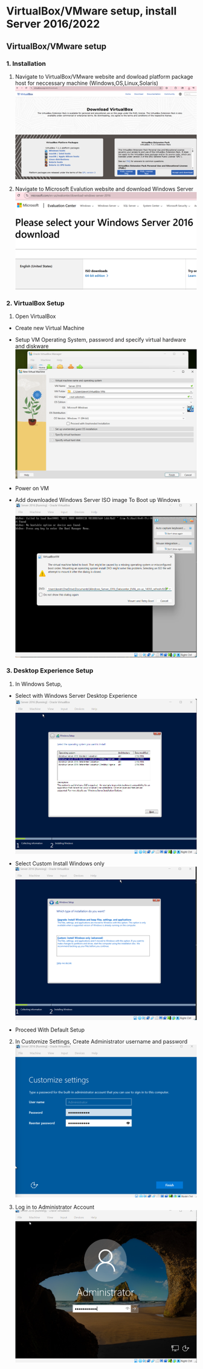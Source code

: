 # VirtualBox/VMware setup, install Server 2016/2022

## VirtualBox/VMware setup

### 1. Installation

1. Navigate to VirtualBox/VMware website and dowload platform package host for neccessary machine (Windows,OS,Linux,Solaris)
![Installation-Setup](./screenshots/setup-install.png)

2. Navigate to Microsoft Evalution website and download Windows Server
![Installation-Setup](./screenshots/setup-install-2.png)

### 2. VirtualBox Setup

1. Open VirtualBox
- Create new Virtual Machine
- Setup VM Operating System, password and specify virtual hardware and diskware
![Installation-Setup](./screenshots/setup-install-3.png)

- Power on VM
- Add downloaded Windows Server ISO image To Boot up Windows
![Installation-Setup](./screenshots/setup-install-4.png)


### 3. Desktop Experience Setup

1. In Windows Setup,
- Select with Windows Server Desktop Experience
![Installation-Setup](./screenshots/setup-install-5.png)

- Select Custom Install Windows only
![Installation-Setup](./screenshots/setup-install-6.png) 

- Proceed With Default Setup

2. In Customize Settings, Create Administrator username and password
![Installation-Setup](./screenshots/setup-install-7.png)

3. Log in to Administrator Account
![Installation-Setup](./screenshots/setup-install-8.png)